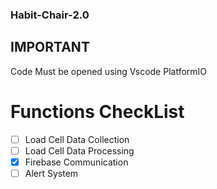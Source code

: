 ### Habit-Chair-2.0
## IMPORTANT
Code Must be opened using Vscode PlatformIO
# Functions CheckList
- [ ] Load Cell Data Collection
- [ ] Load Cell Data Processing
- [x] Firebase Communication
- [ ] Alert System
